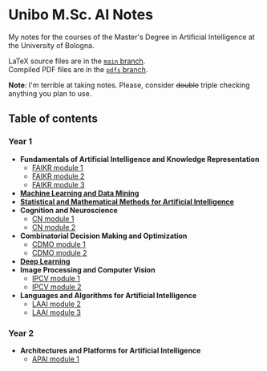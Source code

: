 # Unibo M.Sc. AI Notes

My notes for the courses of the Master's Degree in Artificial Intelligence at the University of Bologna.

LaTeX source files are in the [`main` branch](https://github.com/NotXia/unibo-ai-notes/tree/main).\
Compiled PDF files are in the [`pdfs` branch](https://github.com/NotXia/unibo-ai-notes/tree/pdfs).

**Note**: I'm terrible at taking notes. Please, consider ~~double~~ triple checking anything you plan to use.

## Table of contents

### Year 1
- **Fundamentals of Artificial Intelligence and Knowledge Representation**
   - [FAIKR module 1](https://raw.githubusercontent.com/NotXia/unibo-ai-notes/pdfs/year1/fundamentals-of-ai-and-kr/module1/faikr1.pdf)
   - [FAIKR module 2](https://raw.githubusercontent.com/NotXia/unibo-ai-notes/pdfs/year1/fundamentals-of-ai-and-kr/module2/faikr2.pdf)
   - [FAIKR module 3](https://raw.githubusercontent.com/NotXia/unibo-ai-notes/pdfs/year1/fundamentals-of-ai-and-kr/module3/faikr3.pdf)
- [**Machine Learning and Data Mining**](https://raw.githubusercontent.com/NotXia/unibo-ai-notes/pdfs/year1/machine-learning-and-data-mining/dm-ml.pdf)
- [**Statistical and Mathematical Methods for Artificial Intelligence**](https://raw.githubusercontent.com/NotXia/unibo-ai-notes/pdfs/year1/statistical-and-mathematical-methods-for-ai/smm.pdf)
- **Cognition and Neuroscience**
   - [CN module 1](https://raw.githubusercontent.com/NotXia/unibo-ai-notes/pdfs/year1/cognition-and-neuroscience/module1/cn1.pdf)
   - [CN module 2](https://raw.githubusercontent.com/NotXia/unibo-ai-notes/pdfs/year1/cognition-and-neuroscience/module2/cn2.pdf)
- **Combinatorial Decision Making and Optimization**
   - [CDMO module 1](https://raw.githubusercontent.com/NotXia/unibo-ai-notes/pdfs/year1/combinatorial-decision-making-and-optimization/module1/cdmo1.pdf)
   - [CDMO module 2](https://raw.githubusercontent.com/NotXia/unibo-ai-notes/pdfs/year1/combinatorial-decision-making-and-optimization/module2/cdmo2.pdf)
- [**Deep Learning**](https://raw.githubusercontent.com/NotXia/unibo-ai-notes/pdfs/year1/deep-learning/dl.pdf)
- **Image Processing and Computer Vision**
   - [IPCV module 1](https://raw.githubusercontent.com/NotXia/unibo-ai-notes/pdfs/year1/image-processing-and-computer-vision/module1/ipcv1.pdf)
   - [IPCV module 2](https://raw.githubusercontent.com/NotXia/unibo-ai-notes/pdfs/year1/image-processing-and-computer-vision/module2/ipcv2.pdf)
- **Languages and Algorithms for Artificial Intelligence**
   - [LAAI module 2](https://raw.githubusercontent.com/NotXia/unibo-ai-notes/pdfs/year1/languages-and-algorithms-for-ai/module2/laai2.pdf)
   - [LAAI module 3](https://raw.githubusercontent.com/NotXia/unibo-ai-notes/pdfs/year1/languages-and-algorithms-for-ai/module3/laai3.pdf)

### Year 2
- **Architectures and Platforms for Artificial Intelligence**
   - [APAI module 1](https://raw.githubusercontent.com/NotXia/unibo-ai-notes/pdfs/year2/architectures-and-platforms-for-ai/module1/apai1.pdf)
